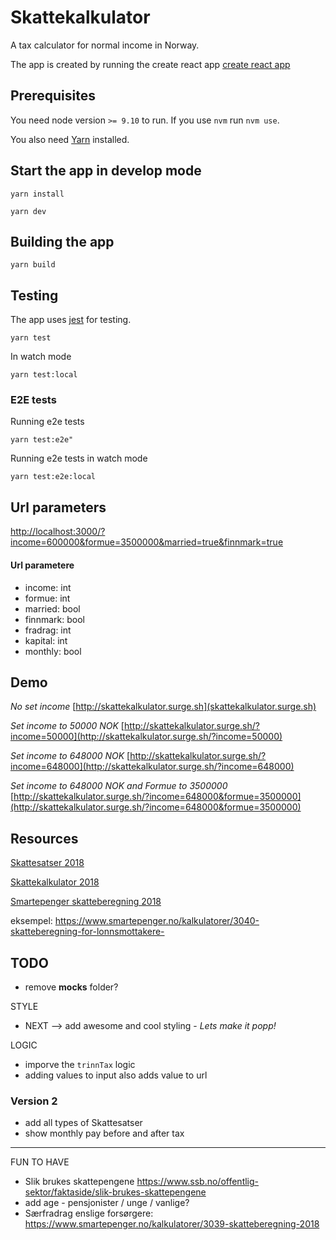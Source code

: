 
# Skattekalkulator
A tax calculator for normal income in Norway.

The app is created by running the create react app [create react app](https://github.com/facebook/create-react-app)


## Prerequisites
You need node version `>= 9.10` to run. If you use `nvm` run `nvm use`.

You also need [Yarn](https://yarnpkg.com/lang/en/) installed.


## Start the app in develop mode
`yarn install`

`yarn dev`

## Building the app
`yarn build`

## Testing
The app uses [jest](https://jestjs.io/) for testing.

`yarn test`

In watch mode

`yarn test:local`

### E2E tests
Running e2e tests

`yarn test:e2e"`

Running e2e tests in watch mode

`yarn test:e2e:local`


## Url parameters
[http://localhost:3000/?income=600000&formue=3500000&married=true&finnmark=true](http://localhost:3000/?income=600000&formue=3500000&married=true&finnmark=true)

#### Url parametere
- income: int
- formue: int
- married: bool
- finnmark: bool
- fradrag: int
- kapital: int
- monthly: bool

## Demo
_No set income_
[http://skattekalkulator.surge.sh](skattekalkulator.surge.sh)

_Set income to 50000 NOK_
[http://skattekalkulator.surge.sh/?income=50000](http://skattekalkulator.surge.sh/?income=50000)

_Set income to 648000 NOK_
[http://skattekalkulator.surge.sh/?income=648000](http://skattekalkulator.surge.sh/?income=648000)


_Set income to 648000 NOK and Formue to 3500000_
[http://skattekalkulator.surge.sh/?income=648000&formue=3500000](http://skattekalkulator.surge.sh/?income=648000&formue=3500000)





## Resources

[Skattesatser 2018](https://www.regjeringen.no/no/tema/okonomi-og-budsjett/skatter-og-avgifter/skattesatser-2018/id2575161/)

[Skattekalkulator 2018](https://skattekalkulator2018.app.skatteetaten.no/)

[Smartepenger skatteberegning 2018](https://www.smartepenger.no/kalkulatorer/3039-skatteberegning-2018)




eksempel: https://www.smartepenger.no/kalkulatorer/3040-skatteberegning-for-lonnsmottakere-




## TODO
- remove __mocks__ folder?

STYLE
- NEXT --> add awesome and cool styling - _Lets make it popp!_

LOGIC
- imporve the `trinnTax` logic
- adding values to input also adds value to url


### Version 2
- add all types of Skattesatser
- show monthly pay before and after tax


**********


FUN TO HAVE
- Slik brukes skattepengene https://www.ssb.no/offentlig-sektor/faktaside/slik-brukes-skattepengene
- add age - pensjonister / unge / vanlige?
- Særfradrag enslige forsørgere: https://www.smartepenger.no/kalkulatorer/3039-skatteberegning-2018

